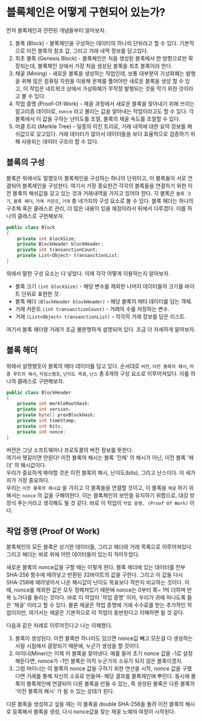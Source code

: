 # 블록체인은 어떻게 구현되어 있는가?
먼저 블록체인과 관련된 개념들부터 알아보자.  
1. 블록 (Block) - 블록체인을 구성하는 데이터의 하나의 단위라고 할 수 있다. 기본적으로 이전 블록의 참조 값, 그리고 거래 내역 정보를 담고있다.
2. 최초 블록 (Genesis Block) - 블록체인은 처음 생성된 블록에서 한 방향으로만 확장되는데, 블록체인 상에서 가장 처음 생성된 블록을 최초 블록이라 한다.
3. 채굴 (Mining) - 새로운 블록을 생성하는 작업인데, 보통 대부분의 가상화폐는 발행을 위해 많은 컴퓨팅 자원을 이용해 문제를 풀어야만 새로운 블록을 생성 할 수 있고, 이 작업은 네트워크 상에서 가상화폐가 무작정 발행되는 것을 막기 위한 것이라고 볼 수 있다.
4. 작업 증명 (Proof-Of-Work) - 채굴 과정에서 새로운 블록을 찾아내기 위해 쓰이는 알고리즘 데이터로, `nonce` 라고 불리는 값을 알아내는 작업이라고도 할 수 있다. 각 블록에서 이 값을 구하는 난이도를 조절, 블록의 채굴 속도를 조절할 수 있다.
5. 머클 트리 (Merkle Tree) - 일종의 이진 트리로, 거래 내역에 대한 요약 정보를 해쉬값으로 갖고있다. 거래 데이터가 많아서 데이터들을 보다 효율적으로 검증하기 위해 사용되는 데이터 구조라 할 수 있다.

## 블록의 구성
블록은 위에서도 말했듯이 블록체인을 구성하는 하나의 단위이고, 이 블록들이 서로 연결되어 블록체인을 구성한다. 여기서 가장 중요한건 각각의 블록들을 연결하기 위한 이전 블록의 해쉬값을 갖고 있는 것과 거래내역을 가지고 있어야 한다. 각 블록은 `블록 크기`, `블록 헤더`, `거래 카운트`, `거래` 총 네가지의 구성 요소로 볼 수 있다. 블록 헤더는 하나의 구조체 혹은 클래스로 관리, 더 많은 내용이 있을 예정이라서 뒤에서 다루겠다. 이를 하나의 클래스로 구현해보자.
```cs
public class Block
{
    private int blockSize;
    private BlockHeader blockHeader;
    private int transanctionCount;
    private List<Object> transanctionList;
}
```
위에서 말한 구성 요소는 다 넣었다. 이제 각각 어떻게 이용하는지 알아보자.  
* 블록 크기 `(int blockSize)` - 해당 변수를 제외한 나머지 데이터들의 크기를 바이트 단위로 표현한 것.
* 블록 헤더 `(BlockHeader blockHeader)` - 해당 블록의 메타 데이터를 담는 객체.
* 거래 카운트 `(int transanctionCount)` - 거래의 수를 저장하는 변수.
* 거래 `(List<Object> transanctionList)` - 각각의 거래 정보를 담은 리스트.

여기서 블록 헤더랑 거래가 조금 불분명하게 설명되어 있다. 조금 더 자세하게 알아보자.

## 블록 헤더
위에서 설명했듯이 블록의 메타 데이터를 담고 있다. 순서대로 `버전`, `이전 블록의 해시`, `머클 루트의 해시`, `타임스탬프`, `난이도 목표`, `난스` 총 6개의 구성 요소로 이루어져있다. 이를 하나의 클래스로 구현해보자.
```cs
public class BlockHeader
{
    private int merkleRootHash;
    private int version;
    private byte[] prevBlockHash;
    private int timeStamp;
    private int bits;
    private int nonce;
}
```
버전은 그냥 소프트웨어나 프로토콜의 버전 정보를 뜻한다.  
여기서 헷갈리면 안된다! 이전 블록의 해시는 블록 '전체' 의 해시가 아닌, 이전 블록 '헤더' 의 해시값이다.  
우리가 중요하게 봐야할 것은 이전 블록의 해시, 난이도(bits), 그리고 난스이다. 이 세가지가 가장 중요하다.  
우리는 `이전 블록의 해시값` 을 가지고 각 블록들을 연결할 것이고, 이 블록을 `채굴` 하기 위해서는 `nonce` 의 값을 구해야한다. 이는 블록체인의 보안을 유지하기 위함으로, 대강 방정식 푸는거라고 생각해도 될 것 같다. 바로 이 작업이 `작업 증명, (Proof Of Work)` 이다.  

## 작업 증명 (Proof Of Work)
블록체인의 모든 블록은 상기한 데이터들, 그리고 헤더와 거래 목록으로 이루어져있다. 그리고 헤더는 바로 위에 어떤 데이터들이 있는지 적어두었다.  

새로운 블록의 nonce값을 구할 때는 이렇게 한다. 블록 헤더에 있는 데이터를 전부 SHA-256 함수에 때려넣고 반환된 32바이트의 값을 구한다. 그리고 이 값을 다시 SHA-256에 때려넣어서 나온 해시값이 난이도 목표보다 작은지 비교하는 것이다. 이 때, nonce를 제외한 값은 모두 정해져있기 때문에 nonce는 0부터 쭉~ 1씩 더하며 반복 노가다를 돌리는 것이다. 바로 이 작업이 '작업 증명' 이자, 우리가 귀에 피나도록 들은 '채굴' 이라고 할 수 있다. 물론 채굴은 작업 증명에 거래 수수료를 받는 추가적인 작업이지만, 여기서는 채굴은 기본적으로 이 작업이 동반된다고 이해하면 될 것 같다.  

다음과 같은 차례로 이루어진다고 나는 이해했다.  
1. 블록이 생성된다. 이전 블록만 하나라도 있으면 nonce값 빼고 모든걸 다 생성하는 사람 시점에서 결정되기 때문에, 누군가 생성을 할 것이다.
2. 마이너(Miner)는 이제 이 블록을 찾아낸다. 예를 들어 초기 nonce 값을 -1로 설정해둔다면, nonce가 -1인 블록은 아직 누군가의 소유가 되지 않은 블록이겠지.
3. 그럼 마이너는 이 블록의 nonce 값을 구하기 위한 연산을 시작, nonce 값을 구했다면 거래를 통해 자신의 소유로 만들며- 해당 결과를 블록체인에 뿌린다. 동시에 블록이 블록체인에 연결되어 다른 블록을 만들 수 있는, 즉 생성된 블록은 다른 블록의 '이전 블록의 해시' 가 될 수 있는 상태가 된다. 

다른 블록을 생성하고 싶을 때는 이 블록을 double SHA-256을 돌려 이전 블록의 해시로 등록해서 블록을 생성, 다시 nonce값을 찾는 채굴 노예의 여정이 시작된다.

